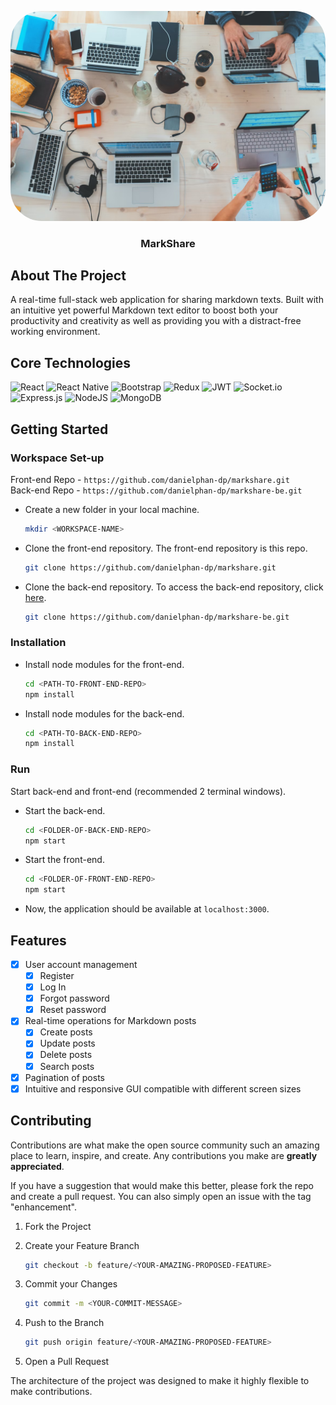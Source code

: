 <p align='center'>
  <img src="./_resources/_images/tasks.png" style="border-radius:50px" alt="project-image" />
</p>
<h3 align="center">MarkShare</h3>

## About The Project

A real-time full-stack web application for sharing markdown texts.
Built with an intuitive yet powerful Markdown text editor to boost both your
productivity and creativity as well as providing you with a distract-free
working environment.

## Core Technologies

![React](https://img.shields.io/badge/react-%2320232a.svg?style=for-the-badge&logo=react&logoColor=%2361DAFB)
![React Native](https://img.shields.io/badge/react_native-%2320232a.svg?style=for-the-badge&logo=react&logoColor=%2361DAFB)
![Bootstrap](https://img.shields.io/badge/bootstrap-%23563D7C.svg?style=for-the-badge&logo=bootstrap&logoColor=white)
![Redux](https://img.shields.io/badge/redux-%23593d88.svg?style=for-the-badge&logo=redux&logoColor=white)
![JWT](https://img.shields.io/badge/JWT-black?style=for-the-badge&logo=JSON%20web%20tokens)
![Socket.io](https://img.shields.io/badge/Socket.io-black?style=for-the-badge&logo=socket.io&badgeColor=010101)
![Express.js](https://img.shields.io/badge/express.js-%23404d59.svg?style=for-the-badge&logo=express&logoColor=%2361DAFB)
![NodeJS](https://img.shields.io/badge/node.js-6DA55F?style=for-the-badge&logo=node.js&logoColor=white)
![MongoDB](https://img.shields.io/badge/MongoDB-%234ea94b.svg?style=for-the-badge&logo=mongodb&logoColor=white)

## Getting Started

### Workspace Set-up

Front-end Repo - `https://github.com/danielphan-dp/markshare.git` \
Back-end Repo - `https://github.com/danielphan-dp/markshare-be.git`

- Create a new folder in your local machine.

  ```sh
  mkdir <WORKSPACE-NAME>
  ```

- Clone the front-end repository. The front-end repository is this repo.

  ```sh
  git clone https://github.com/danielphan-dp/markshare.git
  ```

- Clone the back-end repository. To access the back-end repository, click [here](https://github.com/danielphan-dp/messanging-platform-server).

  ```sh
  git clone https://github.com/danielphan-dp/markshare-be.git
  ```

### Installation

- Install node modules for the front-end.

  ```sh
  cd <PATH-TO-FRONT-END-REPO>
  npm install
  ```

- Install node modules for the back-end.

  ```sh
  cd <PATH-TO-BACK-END-REPO>
  npm install
  ```

### Run

Start back-end and front-end (recommended 2 terminal windows).

- Start the back-end.

  ```sh
  cd <FOLDER-OF-BACK-END-REPO>
  npm start
  ```

- Start the front-end.

  ```sh
  cd <FOLDER-OF-FRONT-END-REPO>
  npm start
  ```

- Now, the application should be available at `localhost:3000`.


## Features

- [x] User account management
  - [x] Register
  - [x] Log In
  - [x] Forgot password
  - [x] Reset password
- [x] Real-time operations for Markdown posts
  - [x] Create posts
  - [x] Update posts
  - [x] Delete posts
  - [x] Search posts
- [x] Pagination of posts
- [x] Intuitive and responsive GUI compatible with different screen sizes

## Contributing

Contributions are what make the open source community such an amazing place to learn, inspire, and create. Any contributions you make are **greatly appreciated**.

If you have a suggestion that would make this better, please fork the repo and create a pull request. You can also simply open an issue with the tag "enhancement".

1. Fork the Project

2. Create your Feature Branch

   ```sh
   git checkout -b feature/<YOUR-AMAZING-PROPOSED-FEATURE>
   ```

3. Commit your Changes

   ```sh
   git commit -m <YOUR-COMMIT-MESSAGE>
   ```

4. Push to the Branch

   ```sh
   git push origin feature/<YOUR-AMAZING-PROPOSED-FEATURE>
   ```

5. Open a Pull Request

The architecture of the project was designed to make it highly flexible to make contributions.

